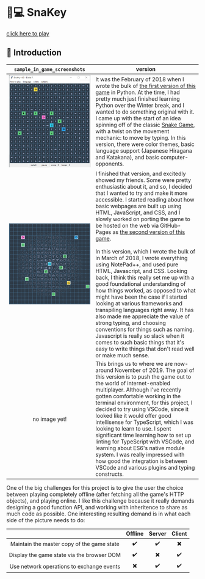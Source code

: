 
# :snake::computer: SnaKey

[click here to play](index.html)

## :train: Introduction

| `sample_in_game_screenshots` | version |
|:------------------------:|---------|
| ![version 1](assets/images/snakey_version1.PNG) | It was the February of 2018 when I wrote the bulk of [the first version of this game](https://github.com/david-fong/SnaKey) in Python. At the time, I had pretty much just finished learning Python over the Winter break, and I wanted to do something original with it. I came up with the start of an idea spinning off of the classic [Snake Game](https://wikipedia.org/wiki/Snake_(video_game_genre)), with a twist on the movement mechanic: to move by typing. In this version, there were color themes, basic language support (Japanese Hiragana and Katakana), and basic computer-opponents. |
| ![version 2 hiragana](assets/images/snakey_version2_hiragana.PNG) | I finished that version, and excitedly showed my friends. Some were pretty enthusiastic about it, and so, I decided that I wanted to try and make it more accessible. I started reading about how basic webpages are built up using HTML, JavaScript, and CSS, and I slowly worked on porting the game to be hosted on the web via GitHub-Pages as [the second version of this game](https://github.com/david-fong/SnaKey-JS).<br><br>In this version, which I wrote the bulk of in March of 2018, I wrote everything using NotePad++, and used pure HTML, Javascript, and CSS. Looking back, I think this really set me up with a good foundational understanding of how things worked, as opposed to what might have been the case if I started looking at various frameworks and transpiling languages right away. It has also made me appreciate the value of strong typing, and choosing conventions for things such as naming. Javascript is really so slack when it comes to such basic things that it's easy to write things that don't read well or make much sense. |
| no image yet! | This brings us to where we are now- around November of 2019. The goal of this version is to push the game out to the world of internet-enabled multiplayer. Although I've recently gotten comfortable working in the terminal environment, for this project, I decided to try using VSCode, since it looked like it would offer good intellisense for TypeScript, which I was looking to learn to use. I spent significant time learning how to set up linting for TypeScript with VSCode, and learning about ES6's native module system. I was really impressed with how good the integration is between VSCode and various plugins and typing constructs. |

One of the big challenges for this project is to give the user the choice between playing completely offline (after fetching all the game's HTTP objects), and playing online. I like this challenge because it really demands designing a good function API, and working with inheritence to share as much code as possible. One interesting resulting demand is in what each side of the picture needs to do:

|                                            | Offline | Server | Client |
:-------------------------------------------:|:-------:|:------:|:------:|
| Maintain the master copy of the game state | :heavy_check_mark: | :heavy_check_mark: | :heavy_multiplication_x: |
| Display the game state via the browser DOM | :heavy_check_mark: | :heavy_multiplication_x: | :heavy_check_mark: |
| Use network operations to exchange events  | :heavy_multiplication_x: | :heavy_check_mark: | :heavy_check_mark: |
